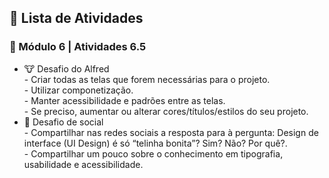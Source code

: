 <h2 dir="auto"> 📝 Lista de Atividades </h2>


<h3 dir="auto"> 🔶 Módulo 6 | Atividades 6.5 </h3>
<ul dir="auto">
  <li>🐮  Desafio do Alfred </li>
  - Criar todas as telas que forem necessárias para o projeto.<br>
  - Utilizar componetização.<br>
  - Manter acessibilidade e padrões entre as telas.<br>
  - Se preciso, aumentar ou alterar cores/títulos/estilos do seu projeto. <br>
   <li>📱 Desafio de social </li>
  - Compartilhar nas redes sociais a resposta para à pergunta: Design de interface (UI Design) é só “telinha bonita”? Sim? Não? Por quê?.<br>
  - Compartilhar um pouco sobre o conhecimento em tipografia, usabilidade e acessibilidade.<br> 
</ul>